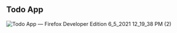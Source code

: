 ## Todo App

![Todo App — Firefox Developer Edition 6_5_2021 12_19_38 PM (2)](https://user-images.githubusercontent.com/58886855/120886796-6e6b0200-c5f8-11eb-9e3c-873d6ef50890.png)

